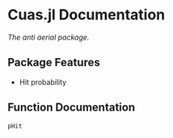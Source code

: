 # Cuas.jl Documentation

*The anti aerial package.*
## Package Features
- Hit probability
## Function Documentation
```@docs
pHit
```
